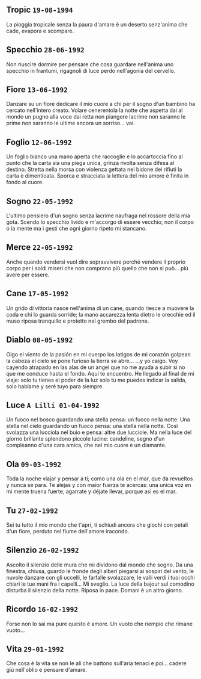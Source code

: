 ## Tropic `19-08-1994`

La pioggia tropicale
senza la paura
d'amare
&egrave; un deserto
senz'anima
che cade,
evapora
e scompare.

## Specchio `28-06-1992`

Non riuscire
dormire
per pensare
che cosa
guardare nell'anima
uno specchio
in frantumi,
rigagnoli di luce
perdo
nell'agonia
del cervello.

## Fiore `13-06-1992`

Danzare su un fiore
dedicare il mio cuore
a chi per il sogno
d'un bambino ha cercato
nell'intero creato.
Volare cenerentola
la notte che aspetta
dai al mondo un pugno
alla voce dai retta
non piangere lacrime
non saranno le prime
non saranno le ultime
ancora un sorriso...
vai.

## Foglio `12-06-1992`

Un foglio bianco
una mano aperta
che raccoglie
e lo accartoccia
fino al punto che
la carta sia una piega
unica, grinza rivolta
senza difesa al destino.
Stretta nella morsa
con violenza gettata
nel bidone dei rifiuti
la carta &egrave; dimenticata.
Sporca e stracciata
la lettera del mio amore
&egrave; finita in fondo
al cuore.

## Sogno `22-05-1992`

L'ultimo pensiero
d'un sogno senza lacrime
naufraga
nel rossore della mia gota.
Scendo lo specchio livido
e m'accorgo di essere vecchio;
non il corpo o la mente
ma i gesti
che ogni giorno ripeto
mi stancano.

## Merce `22-05-1992`

Anche quando vendersi
vuol dire sopravvivere
perch&eacute; vendere il proprio
corpo per i soldi miseri
che non comprano pi&ugrave;
quello che non si pu&ograve;...
pi&ugrave; avere per essere.

## Cane `17-05-1992`

Un grido di vittoria
nasce nell'anima di
un cane, quando riesce
a muovere la coda
e chi lo guarda sorride;
la mano accarezza
lenta dietro le orecchie
ed il muso riposa
tranquillo e protetto
nel grembo del padrone.

## Diablo `08-05-1992`

Oigo el viento de la pasi&oacute;n
en mi cuerpo
los latigos de mi coraz&oacute;n
golpean la cabeza
el cielo se pone furioso
la tierra se abre...
...y yo caigo.
Voy cayendo atrapado
en las alas de un angel
que no me ayuda a subir
si no que me conduce
hasta el fondo.
Aqu&iacute; te encuentro.
He llegado al final de mi viaje:
solo tu tienes el poder de la luz
solo tu me puedes indicar la salida,
solo hablame
y ser&eacute; tuyo para siempre.

## Luce `A Lilli 01-04-1992`

Un fuoco nel bosco
guardando una stella
pensa: un fuoco nella notte.
Una stella nel cielo
guardando un fuoco
pensa: una stella nella notte.
Cos&igrave; svolazza una lucciola
nel buio e
pensa:
altre due lucciole.
Ma nella luce del giorno
brillante splendono piccole lucine:
candeline, segno d'un compleanno
d'una cara amica, che
nel mio cuore &egrave; un diamante.

## Ola `09-03-1992`

Toda la noche
viajar
y pensar a ti;
como una ola
en el mar,
que da revueltos
y nunca se para.
Te alejas y
con maior fuerza
te acercas:
una unica voz
en mi mente
truena fuerte,
agarrate y
d&eacute;jate llevar,
porque as&iacute; es
el mar.

## Tu `27-02-1992`

Sei tu tutto il mio mondo
che t'apri, ti schiudi ancora
che giochi con petali
d'un fiore, perduto nel fiume
dell'amore iracondo.

## Silenzio `26-02-1992`

Ascolto il silenzio
delle mura
che mi dividono
dal mondo che sogno.
Da una finestra, chiusa,
guardo le fronde
degli alberi piegarsi
ai sospiri del vento,
le nuvole danzare
con gli uccelli,
le farfalle svolazzare,
le valli verdi
i tuoi occhi chiari
le tue mani
fra i capelli...
Mi sveglio.
La luce della bajour
sul comodino
disturba il silenzio
della notte.
Riposa in pace.
Domani &egrave; un
altro giorno.

## Ricordo `16-02-1992`

Forse non lo sai
ma pure questo
&egrave; amore.
Un vuoto che riempio
che rimane vuoto...

## Vita `29-01-1992`

Che cosa &egrave; la vita
se non le ali che
battono sull'aria
tenaci e poi...
cadere gi&ugrave; nell'oblio
e pensare d'amare.
